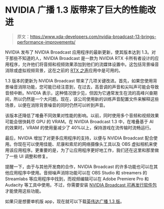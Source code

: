 # NVIDIA 广播 1.3 版带来了巨大的性能改进

> 原文：<https://www.xda-developers.com/nvidia-broadcast-13-brings-performance-improvements/>

NVIDIA 发布了 NVIDIA Broadcast 应用程序的最新更新，使其版本达到 1.3。对于那些不知道的人，NVIDIA Broadcast 是一款为 NVIDIA RTX 卡所有者设计的应用程序，允许他们将音频和视频效果添加到他们的流媒体设置中。这包括背景噪音消除或虚拟视频背景，这在之前的 [RTX 之声](https://www.xda-developers.com/nvidia-rtx-voice-available-on-gtx-cards/)应用中是可用的。

1.3 版本的更新为 NVIDIA Broadcast 带来了几项关键改进。首先，如果您使用背景噪音消除功能，您可能已经注意到，在过去，高音调的声音和尖叫声可能会导致音频中断。NVIDIA 表示，这种情况很少见，但因为它通常发生在流的高峰兴奋期间，所以仍然是一个大问题。现在，该公司使用新的训练声音配置文件来解释这些场景，以便在消除背景噪音的同时仍然可以听到声音。

该版本还降低了堆叠不同效果对性能的影响。以前，同时使用多个音频和视频效果可能会很快耗尽 GPU 的 VRAM。在 NVIDIA Broadcast 1.3 中，在堆叠基于 AI 的效果时，VRAM 的使用量减少了 40%以上，保持游戏在流传输时流畅运行。

最后，NVIDIA 增加了对更多应用程序的支持，以便与 NVIDIA Broadcast 配合使用。你现在可以使用佳能、尼康和索尼的网络摄像头工具以及 OBS 虚拟相机来使用该应用程序。更重要的是，为了让应用程序更好地工作，我们还在这里和那里做了一些 UI 调整和修复。

提醒一下，由于与其他开发商的合作，NVIDIA Broadcast 的许多功能也可以在其他应用程序中使用。音频噪声消除功能可以在 OBS Studio 和 streamers 的 Streamlabs 等应用程序中找到，而视频编辑可以在 Adobe Premiere Pro 和 Audacity 等工具中使用。不过，你需要安装 [NVIDIA Broadcast 可再发行软件包](http://www.nvidia.com/broadcast-sdk-resources)才能使用这些功能。

如果只是想要单机版 app，现在就可以下载[英伟达广播 1.3 版](https://www.nvidia.com/en-us/geforce/broadcasting/broadcast-app/)。